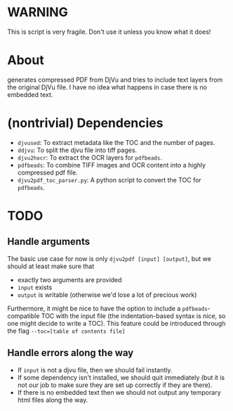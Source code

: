 
# WARNING

This is script is very fragile. Don't use it unless you know what it
does!


# About

generates compressed PDF from DjVu and tries to include text layers
from the original DjVu file. I have no idea what happens in case there
is no embedded text.


# (nontrivial) Dependencies

- `djvused`: To extract metadata like the TOC and the number of pages.
- `ddjvu`: To split the djvu file into tiff pages.
- `djvu2hocr`: To extract the OCR layers for `pdfbeads`.
- `pdfbeads`: To combine TIFF images and OCR content into a highly
  compressed pdf file.
- `djvu2pdf_toc_parser.py`: A python script to convert the TOC for `pdfbeads`.


# TODO

## Handle arguments

The basic use case for now is only `djvu2pdf [input] [output]`, but we
should at least make sure that

- exactly two arguments are provided
- `input` exists
- `output` is writable (otherwise we'd lose a lot of precious
  work)
  
Furthermore, it might be nice to have the option to include a
`pdfbeads`-compatible TOC with the input file (the indentation-based
syntax is nice, so one might decide to write a TOC). This feature could 
be introduced through the flag `--toc=[table of contents file]`


## Handle errors along the way

- If `input` is not a djvu file, then we should fail instantly.
- If some dependency isn't installed, we should quit immediately (but
  it is not our job to make sure they are set up correctly if they are
  there).
- If there is no embedded text then we should not output any temporary
  html files along the way.
